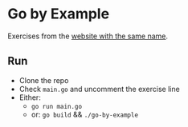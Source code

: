 # Go by Example
Exercises from the [website with the same name](https://gobyexample.com).

## Run
* Clone the repo
* Check `main.go` and uncomment the exercise line
* Either: 
  * `go run main.go`   
  * or: `go build` && `./go-by-example`

